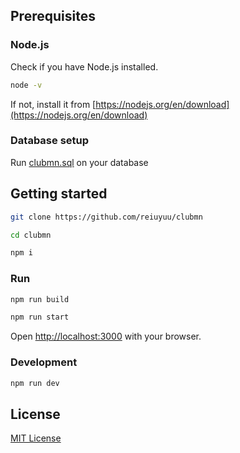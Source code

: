 ## Prerequisites

### Node.js

Check if you have Node.js installed.

```bash
node -v
```

If not, install it from [https://nodejs.org/en/download](https://nodejs.org/en/download)

### Database setup

Run [clubmn.sql](./clubmn.sql) on your database

## Getting started

```bash
git clone https://github.com/reiuyuu/clubmn

cd clubmn

npm i
```

### Run

```bash
npm run build

npm run start
```

Open [http://localhost:3000](http://localhost:3000) with your browser.

### Development

```bash
npm run dev
```

## License

[MIT License](./LICENSE)
